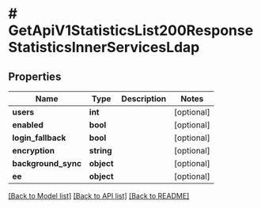 # # GetApiV1StatisticsList200ResponseStatisticsInnerServicesLdap

## Properties

Name | Type | Description | Notes
------------ | ------------- | ------------- | -------------
**users** | **int** |  | [optional]
**enabled** | **bool** |  | [optional]
**login_fallback** | **bool** |  | [optional]
**encryption** | **string** |  | [optional]
**background_sync** | **object** |  | [optional]
**ee** | **object** |  | [optional]

[[Back to Model list]](../../README.md#models) [[Back to API list]](../../README.md#endpoints) [[Back to README]](../../README.md)
